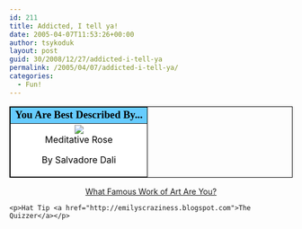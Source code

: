 ```yaml
---
id: 211
title: Addicted, I tell ya!
date: 2005-04-07T11:53:26+00:00
author: tsykoduk
layout: post
guid: 30/2008/12/27/addicted-i-tell-ya
permalink: /2005/04/07/addicted-i-tell-ya/
categories:
  - Fun!
---
```

<center><table width=400 align=center border=1 bordercolor=black cellspacing=0 cellpadding=2>
<tr><td bgcolor=#66CCFF align=center>
<font face="Georgia, Times New Roman, Times, serif" style='color:black; font-size: 14pt;'>
<b>You Are Best Described By...</b></font></td></tr>
<tr><td bgcolor=#FFFFFF>

<center>
<img src="http://www.quizdiva.net/bt/peaceful.jpg"/>
</center>

<font color="#000000">

<center>
Meditative Rose

By Salvadore Dali</center>
</font></td></tr></table>

<div align="center">
<a href="http://www.blogthings.com/whatfamousartareyouquiz/">What Famous Work of Art Are You?</a>
</div></center>

	<p>Hat Tip <a href="http://emilyscraziness.blogspot.com">The Quizzer</a></p>